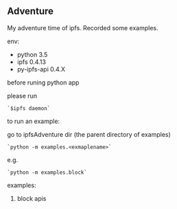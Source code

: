 Adventure
---------
My adventure time of ipfs. Recorded some examples.

env:
 * python 3.5
 * ipfs 0.4.13
 * py-ipfs-api 0.4.X

before runing python app

please run

    `$ipfs daemon`

to run an example:


go to ipfsAdventure dir (the parent directory of examples) 

    `python -m examples.<exmaplename>`
    
e.g.

    `python -m examples.block`
    

examples:
1. block apis

